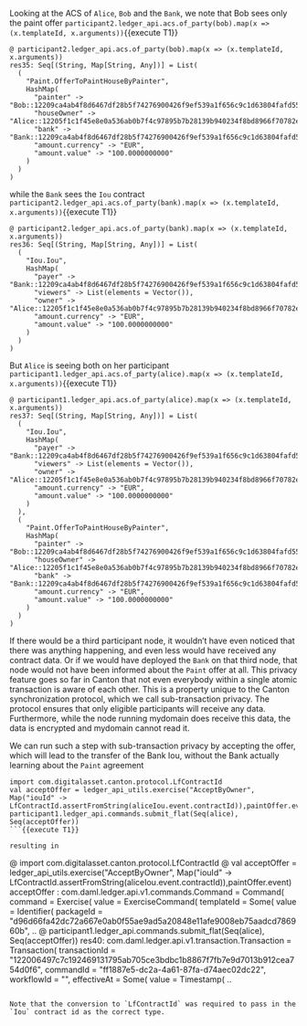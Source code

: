 Looking at the ACS of `Alice`, `Bob` and the `Bank`, we note that Bob sees only the paint offer ```participant2.ledger_api.acs.of_party(bob).map(x => (x.templateId, x.arguments))```{{execute T1}}

```
@ participant2.ledger_api.acs.of_party(bob).map(x => (x.templateId, x.arguments))
res35: Seq[(String, Map[String, Any])] = List(
  (
    "Paint.OfferToPaintHouseByPainter",
    HashMap(
      "painter" -> "Bob::12209ca4ab4f8d6467df28b5f74276900426f9ef539a1f656c9c1d63804fafd55efa",
      "houseOwner" -> "Alice::12205f1c1f45e8e0a536ab0b7f4c97895b7b28139b940234f8bd8966f70782e65bd5",
      "bank" -> "Bank::12209ca4ab4f8d6467df28b5f74276900426f9ef539a1f656c9c1d63804fafd55efa",
      "amount.currency" -> "EUR",
      "amount.value" -> "100.0000000000"
    )
  )
)
```

while the `Bank` sees the `Iou` contract ```participant2.ledger_api.acs.of_party(bank).map(x => (x.templateId, x.arguments))```{{execute T1}}

```
@ participant2.ledger_api.acs.of_party(bank).map(x => (x.templateId, x.arguments))
res36: Seq[(String, Map[String, Any])] = List(
  (
    "Iou.Iou",
    HashMap(
      "payer" -> "Bank::12209ca4ab4f8d6467df28b5f74276900426f9ef539a1f656c9c1d63804fafd55efa",
      "viewers" -> List(elements = Vector()),
      "owner" -> "Alice::12205f1c1f45e8e0a536ab0b7f4c97895b7b28139b940234f8bd8966f70782e65bd5",
      "amount.currency" -> "EUR",
      "amount.value" -> "100.0000000000"
    )
  )
)
```

But `Alice` is seeing both on her participant ```participant1.ledger_api.acs.of_party(alice).map(x => (x.templateId, x.arguments))```{{execute T1}}

```
@ participant1.ledger_api.acs.of_party(alice).map(x => (x.templateId, x.arguments))
res37: Seq[(String, Map[String, Any])] = List(
  (
    "Iou.Iou",
    HashMap(
      "payer" -> "Bank::12209ca4ab4f8d6467df28b5f74276900426f9ef539a1f656c9c1d63804fafd55efa",
      "viewers" -> List(elements = Vector()),
      "owner" -> "Alice::12205f1c1f45e8e0a536ab0b7f4c97895b7b28139b940234f8bd8966f70782e65bd5",
      "amount.currency" -> "EUR",
      "amount.value" -> "100.0000000000"
    )
  ),
  (
    "Paint.OfferToPaintHouseByPainter",
    HashMap(
      "painter" -> "Bob::12209ca4ab4f8d6467df28b5f74276900426f9ef539a1f656c9c1d63804fafd55efa",
      "houseOwner" -> "Alice::12205f1c1f45e8e0a536ab0b7f4c97895b7b28139b940234f8bd8966f70782e65bd5",
      "bank" -> "Bank::12209ca4ab4f8d6467df28b5f74276900426f9ef539a1f656c9c1d63804fafd55efa",
      "amount.currency" -> "EUR",
      "amount.value" -> "100.0000000000"
    )
  )
)
```

If there would be a third participant node, it wouldn’t have even noticed that there was anything happening, and even less would have received any contract data. Or if we would have deployed the `Bank` on that third node, that node would not have been informed about the `Paint` offer at all. This privacy feature goes so far in Canton that not even everybody within a single atomic transaction is aware of each other. This is a property unique to the Canton synchronization protocol, which we call sub-transaction privacy. The protocol ensures that only eligible participants will receive any data. Furthermore, while the node running mydomain does receive this data, the data is encrypted and mydomain cannot read it.

We can run such a step with sub-transaction privacy by accepting the offer, which will lead to the transfer of the Bank Iou, without the Bank actually learning about the `Paint` agreement

```
import com.digitalasset.canton.protocol.LfContractId
val acceptOffer = ledger_api_utils.exercise("AcceptByOwner", Map("iouId" -> LfContractId.assertFromString(aliceIou.event.contractId)),paintOffer.event)
participant1.ledger_api.commands.submit_flat(Seq(alice), Seq(acceptOffer))
```{{execute T1}}

resulting in

```
@ import com.digitalasset.canton.protocol.LfContractId
@ val acceptOffer = ledger_api_utils.exercise("AcceptByOwner", Map("iouId" -> LfContractId.assertFromString(aliceIou.event.contractId)),paintOffer.event)
acceptOffer : com.daml.ledger.api.v1.commands.Command = Command(
  command = Exercise(
    value = ExerciseCommand(
      templateId = Some(
        value = Identifier(
          packageId = "d96d66fa42dc72a667e0ab0f55ae9ad5a20848e11afe9008eb75aadcd786960b",
..
@ participant1.ledger_api.commands.submit_flat(Seq(alice), Seq(acceptOffer))
res40: com.daml.ledger.api.v1.transaction.Transaction = Transaction(
  transactionId = "122006497c7c192469131795ab705ce3bdbc1b8867f7fb7e9d7013b912cea754d0f6",
  commandId = "ff1887e5-dc2a-4a61-87fa-d74aec02dc22",
  workflowId = "",
  effectiveAt = Some(
    value = Timestamp(
..
```

Note that the conversion to `LfContractId` was required to pass in the `Iou` contract id as the correct type.
